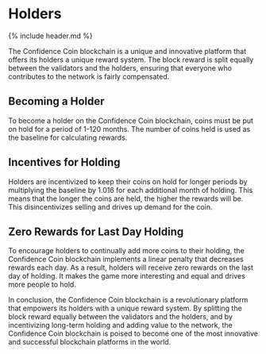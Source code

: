 # Holders
{% include header.md %}

The Confidence Coin blockchain is a unique and innovative platform that offers its holders a unique reward system. The block reward is split equally between the validators and the holders, ensuring that everyone who contributes to the network is fairly compensated.

## Becoming a Holder
To become a holder on the Confidence Coin blockchain, coins must be put on hold for a period of 1-120 months. The number of coins held is used as the baseline for calculating rewards.

## Incentives for Holding
Holders are incentivized to keep their coins on hold for longer periods by multiplying the baseline by 1.016 for each additional month of holding. This means that the longer the coins are held, the higher the rewards will be. This disincentivizes selling and drives up demand for the coin.

## Zero Rewards for Last Day Holding
To encourage holders to continually add more coins to their holding, the Confidence Coin blockchain implements a linear penalty that decreases rewards each day. As a result, holders will receive zero rewards on the last day of holding. It makes the game more interesting and equal and drives more people to hold.

In conclusion, the Confidence Coin blockchain is a revolutionary platform that empowers its holders with a unique reward system. By splitting the block reward equally between the validators and the holders, and by incentivizing long-term holding and adding value to the network, the Confidence Coin blockchain is poised to become one of the most innovative and successful blockchain platforms in the world.

